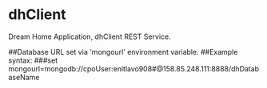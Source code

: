 
# dhClient
Dream Home Application, dhClient REST Service.


##Database URL set via 'mongourl' environment variable.
##Example syntax:
###set mongourl=mongodb://cpoUser:enitlavo908#@158.85.248.111:8888/dhDatabaseName
